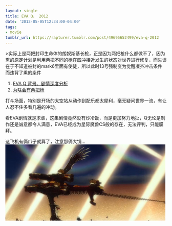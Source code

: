 ```yaml
---
layout: single
title: EVA Q， 2012
date: '2013-05-05T12:34:00-04:00'
tags:
- movie
tumblr_url: https://rapturer.tumblr.com/post/49695652499/eva-q-2012
---
```

\>实际上是两把封印生命体的朗奴斯基长枪，正是因为两把枪什么都做不了，因为熏的原定计划是利用两把不同的枪在四冲接近发生的状态对世界进行修复，而失误在于不知道被封的mark6里面有使徒，所以此时13号强制变为觉醒凑齐冲击条件而违背了熏的条件

1. [EVA Q 背景、剧情深度分析](http://tieba.baidu.com/p/2292561487)
2. [为啥会有两把枪](http://tieba.baidu.com/p/2289702905)

打斗场面，特别是开场的太空站从动作到配乐都太犀利，毫无疑问世界一流，有让人忍不住多看几遍的冲动。

看EVA剧情就是求虐，这集剧情竟然没有炒冷饭，而是更加努力地扯，Q无论是制作还是诚意都令人满意，EVA已经成为星际魔兽CS般的存在，无法评判，只能膜拜。

这飞机有俩爪子就算了，注意那俩大锅… ![](/assets/img/tumblr_inline_mmc3cos58t1qz4rgp.png)


